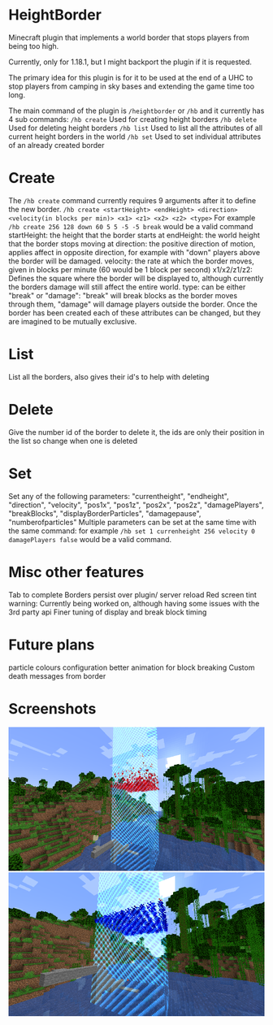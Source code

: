 # HeightBorder
Minecraft plugin that implements a world border that stops players from being too high. 

Currently, only for 1.18.1, but I might backport the plugin if it is requested.

The primary idea for this plugin is for it to be used at the end of a UHC to stop players from camping
in sky bases and extending the game time too long.

The main command of the plugin is `/heightborder` or `/hb` and it currently has 4 sub commands:
`/hb create` Used for creating height borders
`/hb delete` Used for deleting height borders
`/hb list` Used to list all the attributes of all current height borders in the world
`/hb set` Used to set individual attributes of an already created border

# Create
The `/hb create` command currently requires 9 arguments after it to define the new border.
`/hb create <startHeight> <endHeight> <direction> <velocity(in blocks per min)> <x1> <z1> <x2> <z2> <type>`
For example `/hb create 256 128 down 60 5 5 -5 -5 break` would be a valid command
startHeight: the height that the border starts at
endHeight: the world height that the border stops moving at
direction: the positive direction of motion, applies affect in opposite direction,
for example with "down" players above the border will be damaged.
velocity: the rate at which the border moves, given in blocks per minute (60 would be 1 block per second)
x1/x2/z1/z2: Defines the square where the border will be displayed to, although currently the borders damage
will still affect the entire world.
type: can be either "break" or "damage": "break" will break blocks as the border moves through them, "damage" will damage
players outside the border. Once the border has been created each of these attributes can be changed, but they are imagined
to be mutually exclusive. 

# List
List all the borders, also gives their id's to help with deleting

# Delete
Give the number id of the border to delete it, the ids are only their position in the list so change when one is deleted

# Set
Set any of the following parameters:
            "currentheight",
            "endheight",
            "direction",
            "velocity",
            "pos1x",
            "pos1z",
            "pos2x",
            "pos2z",
            "damagePlayers",
            "breakBlocks",
            "displayBorderParticles",
            "damagepause",
            "numberofparticles"
Multiple parameters can be set at the same time with the same command:
for example `/hb set 1 currenheight 256 velocity 0 damagePlayers false` would be a valid command.

# Misc other features
Tab to complete
Borders persist over plugin/ server reload
Red screen tint warning: Currently being worked on, although having some issues with the 3rd party api
Finer tuning of display and break block timing

# Future plans
particle colours configuration
better animation for block breaking
Custom death messages from border

# Screenshots
![Moving border](./images/2022-01-01_17.15.23.png)
![Stopped border](./images/2022-01-01_17.16.16.png)


